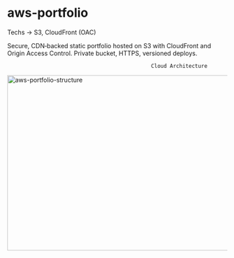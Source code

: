# aws-portfolio
Techs -> S3, CloudFront (OAC)

Secure, CDN‑backed static portfolio hosted on S3 with CloudFront and Origin Access Control. Private bucket, HTTPS, versioned deploys.

                                                  Cloud Architecture

<img margin:auto width="722" height="401" alt="aws-portfolio-structure" src="https://github.com/user-attachments/assets/f0bae088-d605-4dcc-80e0-fd56055ace20" />
